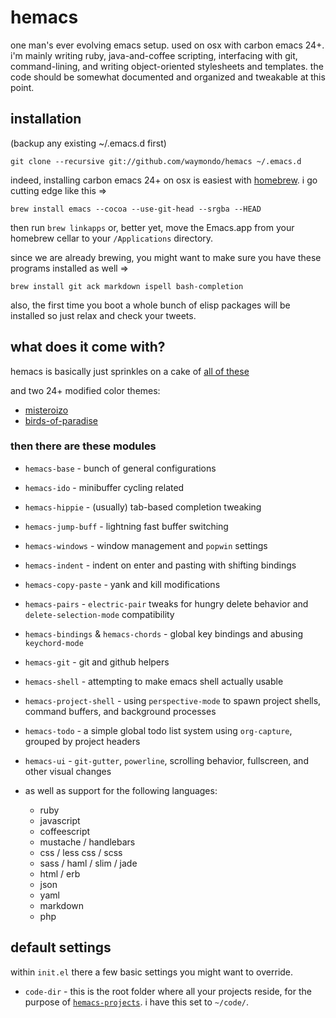 # hemacs

one man's ever evolving emacs setup. used on osx with carbon emacs 24+. i'm mainly writing ruby, java-and-coffee scripting, interfacing with git, command-lining, and writing object-oriented stylesheets and templates. the code should be somewhat documented and organized and tweakable at this point.


## installation

(backup any existing ~/.emacs.d first)

`git clone --recursive git://github.com/waymondo/hemacs ~/.emacs.d`

indeed, installing carbon emacs 24+ on osx is easiest with [homebrew](http://mxcl.github.com/homebrew). i go cutting edge like this =>

`brew install emacs --cocoa --use-git-head --srgba --HEAD`

then run `brew linkapps` or, better yet, move the Emacs.app from your homebrew cellar to your `/Applications` directory.

since we are already brewing, you might want to make sure you have these programs installed as well =>

`brew install git ack markdown ispell bash-completion`

also, the first time you boot a whole bunch of elisp packages will be installed so just relax and check your tweets.

## what does it come with?

hemacs is basically just sprinkles on a cake of [all of these](https://github.com/waymondo/hemacs/blob/master/packages.el)

and two 24+ modified color themes:
- [misteroizo](https://github.com/waymondo/hemacs/blob/master/misteroizo-theme.el)
- [birds-of-paradise](https://github.com/waymondo/hemacs/blob/master/birds-of-paradise-theme.el)


### then there are these modules

* `hemacs-base` - bunch of general configurations

* `hemacs-ido` - minibuffer cycling related

* `hemacs-hippie` - (usually) tab-based completion tweaking

* `hemacs-jump-buff` - lightning fast buffer switching

* `hemacs-windows`  - window management and `popwin` settings

* `hemacs-indent` - indent on enter and pasting with shifting bindings

* `hemacs-copy-paste` - yank and kill modifications

* `hemacs-pairs` - `electric-pair` tweaks for hungry delete behavior and `delete-selection-mode` compatibility

* `hemacs-bindings` & `hemacs-chords` - global key bindings and abusing `keychord-mode`

* `hemacs-git` - git and github helpers

* `hemacs-shell` - attempting to make emacs shell actually usable

* `hemacs-project-shell` - using `perspective-mode` to spawn project shells, command buffers, and background processes

* `hemacs-todo` - a simple global todo list system using `org-capture`, grouped by project headers

* `hemacs-ui` - `git-gutter`, `powerline`, scrolling behavior, fullscreen, and other visual changes

* as well as support for the following languages:
  - ruby
  - javascript
  - coffeescript
  - mustache / handlebars
  - css / less css / scss
  - sass / haml / slim / jade
  - html / erb
  - json
  - yaml
  - markdown
  - php

## default settings

within `init.el` there a few basic settings you might want to override.

* `code-dir` - this is the root folder where all your projects reside, for the purpose of [`hemacs-projects`](https://github.com/waymondo/hemacs/tree/master/vendor). i have this set to `~/code/`.
